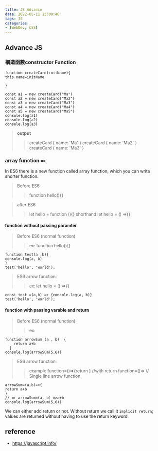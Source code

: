 ```yaml
---
title: JS Advance
date: 2022-08-11 13:00:48
tags: JS
categories:
- [WebDev, CSS]
---
```

## Advance JS

### 構造函數constructor Function
```
function createCard(initName){
this.name=initName

}

const a1 = new createCard("Ma")
const a2 = new createCard("Ma2")
const a3 = new createCard("Ma3")
const a4 = new createCard("Ma4")
const a5 = new createCard("Ma5")
console.log(a1)
console.log(a2)
console.log(a3)
```
> **output**
>> createCard { name: 'Ma' }
>> createCard { name: 'Ma2' }
>> createCard { name: 'Ma3' }

### array function `=>`
In ES6 there is a new function called array function, which you can write shorter function.

> Before ES6
>> function hello(){}

> after ES6
>> let hello = function (){}
>> shorthand
>> let hello = () =>{}

#### function without passing paramter
> Before ES6 (normal function)
>> ex: function hello(){}
```
function test(a ,b){
console.log(a, b)
}
test('hello', 'world');
```

> ES6 arrow function:
>> ex: let hello = () =>{}
```
const test =(a,b) => {console.log(a, b)}
test('hello', 'world');
```

#### function with passing varable and return
> Before ES6 (normal function)
>> ex:
```
function arrowSum (a , b)  {
    return a+b
  }
console.log(arrowSum(5,6))
```

> ES6 arrow function:
>> example
>> function=()=>{return } //with return
>> function=()=> // Single line arrow function
```
arrowSum=(a,b)=>{
return a+b
}
// or arrowSum=(a, b) =>a+b
console.log(arrowSum(5,6))
```
We can either add return or not. Without return we call it `implicit return`; values are returned without having to use the return keyword.


## reference
- https://javascript.info/
